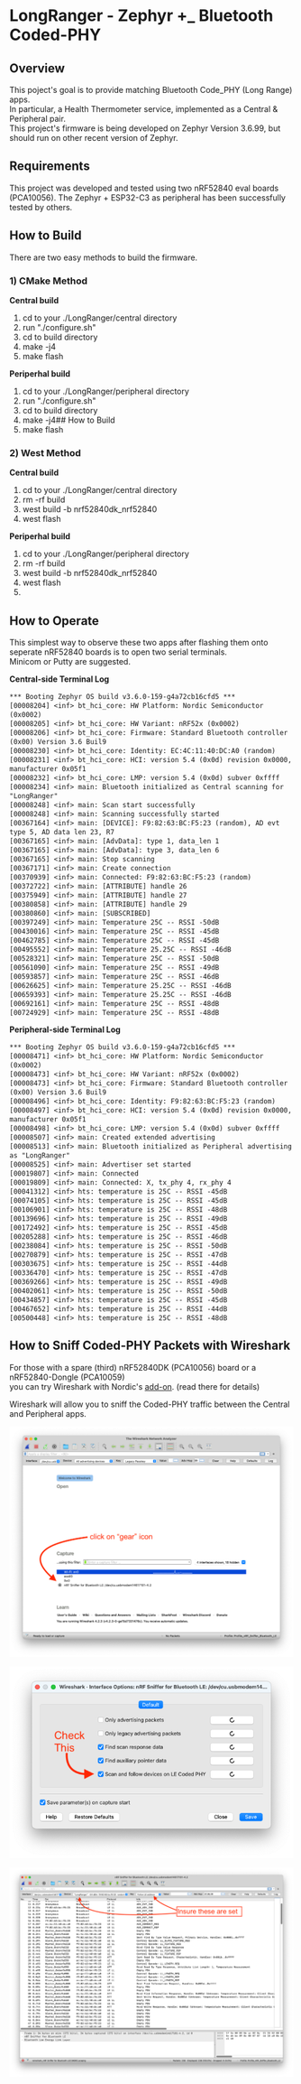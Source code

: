 # LongRanger - Zephyr +_ Bluetooth Coded-PHY 

## Overview
This poject's goal is to provide matching Bluetooth Code_PHY (Long Range) apps.  
In particular, a Health Thermometer service, implemented as a Central & Peripheral pair.  
This project's firmware is being developed on Zephyr Version 3.6.99, but should run on other recent version of Zephyr.

## Requirements
This project was developed and tested using two nRF52840 eval boards (PCA10056).
The Zephyr + ESP32-C3 as peripheral has been successfully tested by others.

## How to Build
There are two easy methods to build the firmware.

### 1) CMake Method
**Central build**
1) cd to your ./LongRanger/central directory
2) run "./configure.sh"
3) cd to build directory
4) make -j4
5) make flash

**Periperhal build**  
1) cd to your ./LongRanger/peripheral directory
2) run "./configure.sh"
3) cd to build directory
4) make -j4## How to Build
5) make flash

### 2) West Method
**Central build**
1) cd to your ./LongRanger/central directory
2) rm -rf build
3) west build -b nrf52840dk_nrf52840
4) west flash

**Periperhal build**
1) cd to your ./LongRanger/peripheral directory
2) rm -rf build
3) west build -b nrf52840dk_nrf52840
4) west flash
5) 

## How to Operate
This simplest way to observe these two apps after flashing them onto seperate nRF52840 boards is to open two serial terminals.  
Minicom or Putty are suggested.  
  
**Central-side Terminal Log**
```
*** Booting Zephyr OS build v3.6.0-159-g4a72cb16cfd5 ***
[00008204] <inf> bt_hci_core: HW Platform: Nordic Semiconductor (0x0002)
[00008205] <inf> bt_hci_core: HW Variant: nRF52x (0x0002)
[00008206] <inf> bt_hci_core: Firmware: Standard Bluetooth controller (0x00) Version 3.6 Buil9
[00008230] <inf> bt_hci_core: Identity: EC:4C:11:40:DC:A0 (random)
[00008231] <inf> bt_hci_core: HCI: version 5.4 (0x0d) revision 0x0000, manufacturer 0x05f1
[00008232] <inf> bt_hci_core: LMP: version 5.4 (0x0d) subver 0xffff
[00008234] <inf> main: Bluetooth initialized as Central scanning for "LongRanger"
[00008248] <inf> main: Scan start successfully
[00008248] <inf> main: Scanning successfully started
[00367164] <inf> main: [DEVICE]: F9:82:63:BC:F5:23 (random), AD evt type 5, AD data len 23, R7
[00367165] <inf> main: [AdvData]: type 1, data_len 1
[00367165] <inf> main: [AdvData]: type 3, data_len 6
[00367165] <inf> main: Stop scanning
[00367171] <inf> main: Create connection
[00370939] <inf> main: Connected: F9:82:63:BC:F5:23 (random)
[00372722] <inf> main: [ATTRIBUTE] handle 26
[00375949] <inf> main: [ATTRIBUTE] handle 27
[00380858] <inf> main: [ATTRIBUTE] handle 29
[00380860] <inf> main: [SUBSCRIBED]
[00397249] <inf> main: Temperature 25C -- RSSI -50dB
[00430016] <inf> main: Temperature 25C -- RSSI -45dB
[00462785] <inf> main: Temperature 25C -- RSSI -45dB
[00495552] <inf> main: Temperature 25.25C -- RSSI -46dB
[00528321] <inf> main: Temperature 25C -- RSSI -50dB
[00561090] <inf> main: Temperature 25C -- RSSI -49dB
[00593857] <inf> main: Temperature 25C -- RSSI -46dB
[00626625] <inf> main: Temperature 25.25C -- RSSI -46dB
[00659393] <inf> main: Temperature 25.25C -- RSSI -46dB
[00692161] <inf> main: Temperature 25C -- RSSI -48dB
[00724929] <inf> main: Temperature 25C -- RSSI -48dB
```
**Peripheral-side Terminal Log**
```
*** Booting Zephyr OS build v3.6.0-159-g4a72cb16cfd5 ***
[00008471] <inf> bt_hci_core: HW Platform: Nordic Semiconductor (0x0002)
[00008473] <inf> bt_hci_core: HW Variant: nRF52x (0x0002)
[00008473] <inf> bt_hci_core: Firmware: Standard Bluetooth controller (0x00) Version 3.6 Buil9
[00008496] <inf> bt_hci_core: Identity: F9:82:63:BC:F5:23 (random)
[00008497] <inf> bt_hci_core: HCI: version 5.4 (0x0d) revision 0x0000, manufacturer 0x05f1
[00008498] <inf> bt_hci_core: LMP: version 5.4 (0x0d) subver 0xffff
[00008507] <inf> main: Created extended advertising
[00008513] <inf> main: Bluetooth initialized as Peripheral advertising as "LongRanger"
[00008525] <inf> main: Advertiser set started
[00019807] <inf> main: Connected
[00019809] <inf> main: Connected: X, tx_phy 4, rx_phy 4
[00041312] <inf> hts: temperature is 25C -- RSSI -45dB
[00074105] <inf> hts: temperature is 25C -- RSSI -45dB
[00106901] <inf> hts: temperature is 25C -- RSSI -48dB
[00139696] <inf> hts: temperature is 25C -- RSSI -49dB
[00172492] <inf> hts: temperature is 25C -- RSSI -45dB
[00205288] <inf> hts: temperature is 25C -- RSSI -46dB
[00238084] <inf> hts: temperature is 25C -- RSSI -50dB
[00270879] <inf> hts: temperature is 25C -- RSSI -47dB
[00303675] <inf> hts: temperature is 25C -- RSSI -44dB
[00336470] <inf> hts: temperature is 25C -- RSSI -47dB
[00369266] <inf> hts: temperature is 25C -- RSSI -49dB
[00402061] <inf> hts: temperature is 25C -- RSSI -50dB
[00434857] <inf> hts: temperature is 25C -- RSSI -45dB
[00467652] <inf> hts: temperature is 25C -- RSSI -44dB
[00500448] <inf> hts: temperature is 25C -- RSSI -48dB
```



## How to Sniff Coded-PHY Packets with Wireshark
For those with a spare (third) nRF52840DK (PCA10056) board or a nRF52840-Dongle (PCA10059)  
you can try Wireshark with Nordic's [add-on](https://infocenter.nordicsemi.com/topic/ug_sniffer_ble/UG/). (read there for details)  

Wireshark will allow you to sniff the Coded-PHY traffic between the Central and Peripheral apps.

![here](https://github.com/foldedtoad/LongRanger/blob/master/images/wireshark_01.png)

![here](https://github.com/foldedtoad/LongRanger/blob/master/images/wireshark_02.png)   

![here](https://github.com/foldedtoad/LongRanger/blob/master/images/wireshark_03.png)  
